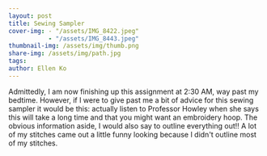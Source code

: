 ```yaml
---
layout: post
title: Sewing Sampler
cover-img: - "/assets/IMG_8422.jpeg"
           - "/assets/IMG_8443.jpeg"
thumbnail-img: /assets/img/thumb.png
share-img: /assets/img/path.jpg
tags: 
author: Ellen Ko
---
```



Admittedly, I am now finishing up this assignment at 2:30 AM, way past my bedtime. However, if I were to give past me a bit of advice for this sewing sampler it would be this: actually listen to Professor Howley when she says this will take a long time and that you might want an embroidery hoop. The obvious information aside, I would also say to outline everything out!! A lot of my stitches came out a little funny looking because I didn't outline most of my stitches. 
